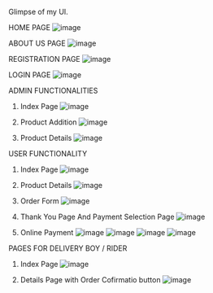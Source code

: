 

Glimpse of my UI.

HOME PAGE
![image](https://github.com/user-attachments/assets/16f16577-68f4-435e-a267-5a49eecc20b9)

ABOUT US PAGE
![image](https://github.com/user-attachments/assets/d14c1fe3-e53e-4fcf-b74d-260be26f238d)

REGISTRATION PAGE
![image](https://github.com/user-attachments/assets/7b1f5d08-cb45-4e41-9141-7c66dcd9e04c)

LOGIN PAGE
![image](https://github.com/user-attachments/assets/879cc62d-1abc-4187-bdcd-a8fc54ab4727)

ADMIN FUNCTIONALITIES
1. Index Page
 ![image](https://github.com/user-attachments/assets/34e596f3-e470-444e-8192-0b4d290312e5)

2. Product Addition
![image](https://github.com/user-attachments/assets/a49a4dfa-8584-4423-a947-2566b5e7d14a)

3. Product Details
![image](https://github.com/user-attachments/assets/ea70ea18-9dfb-4748-a9d7-75116fc4ffbb)

USER FUNCTIONALITY
1. Index Page
![image](https://github.com/user-attachments/assets/3a09426c-dc37-43c1-8572-52aeb7ced2b8)
2. Product Details
![image](https://github.com/user-attachments/assets/c29abcba-a189-47d3-b4c6-0719e970c3a9)
3. Order Form
![image](https://github.com/user-attachments/assets/5a21704a-de19-475c-98d7-67f76e657d1b)

4. Thank You Page And Payment Selection Page
![image](https://github.com/user-attachments/assets/bb645af7-b60f-4c87-902c-6a8dcf373b31)

5. Online Payment
![image](https://github.com/user-attachments/assets/9d71c865-d553-469c-80d1-5d185617b3af) ![image](https://github.com/user-attachments/assets/fec41c48-e473-4105-9b8c-cb2cc9f87398)
![image](https://github.com/user-attachments/assets/257a8ed3-c3bb-4131-a5cd-c2c9edf9382e) ![image](https://github.com/user-attachments/assets/d05d5116-a540-4d60-8625-b87a6a1a76b5)

PAGES FOR DELIVERY BOY / RIDER
1. Index Page
![image](https://github.com/user-attachments/assets/b98f8191-e530-4010-8196-725f73ab352c)

2. Details Page with Order Cofirmatio button
![image](https://github.com/user-attachments/assets/192c843f-2aef-439b-a2b9-7665a2b30d1e)









